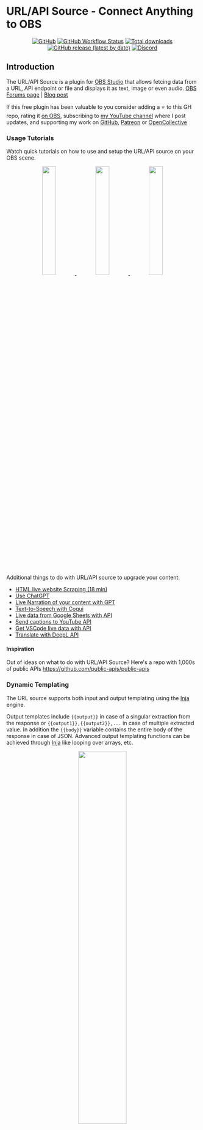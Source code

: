 # URL/API Source - Connect Anything to OBS

<div align="center">

[![GitHub](https://img.shields.io/github/license/occ-ai/obs-urlsource)](https://github.com/occ-ai/obs-urlsource/blob/main/LICENSE)
[![GitHub Workflow Status](https://img.shields.io/github/actions/workflow/status/occ-ai/obs-urlsource/push.yaml)](https://github.com/occ-ai/obs-urlsource/actions/workflows/push.yaml)
[![Total downloads](https://img.shields.io/github/downloads/occ-ai/obs-urlsource/total)](https://github.com/occ-ai/obs-urlsource/releases)
[![GitHub release (latest by date)](https://img.shields.io/github/v/release/occ-ai/obs-urlsource)](https://github.com/occ-ai/obs-urlsource/releases)
[![Discord](https://img.shields.io/discord/1200229425141252116)](https://discord.gg/KbjGU2vvUz)

</div>

## Introduction

The URL/API Source is a plugin for [OBS Studio](https://obsproject.com) that allows fetcing data from a URL, API endpoint or file and displays it as text, image or even audio. [OBS Forums page](https://obsproject.com/forum/resources/url-api-source-fetch-live-data-and-display-it-on-screen.1756/) | [Blog post](https://www.morethantechnical.com/2023/08/10/url-api-source-obs-plugin/)

If this free plugin has been valuable to you consider adding a ⭐ to this GH repo, rating it [on OBS](https://obsproject.com/forum/resources/url-api-source-fetch-live-data-and-display-it-on-screen.1756/), subscribing to [my YouTube channel](https://www.youtube.com/@royshilk) where I post updates, and supporting my work on [GitHub](https://github.com/sponsors/royshil), [Patreon](https://www.patreon.com/RoyShilkrot) or [OpenCollective](https://opencollective.com/occ-ai)

### Usage Tutorials
Watch quick tutorials on how to use and setup the URL/API source on your OBS scene.
<div align="center">
  <a href="https://youtu.be/E_UMNIfgR5w" target="_blank">
    <img width="27%" src="https://github-production-user-asset-6210df.s3.amazonaws.com/441170/258666347-327a632f-62f3-4365-af8e-6bb91f5a56ef.jpeg" />
  </a>
  <a href="https://youtu.be/hwHgNcPJEfM" target="_blank">
    <img width="27%" src="https://github-production-user-asset-6210df.s3.amazonaws.com/441170/271332973-a482c56a-6c21-494b-b8a4-95216210ab58.jpeg" />
  </a>
  <a href="https://youtu.be/kgAOCijJ51Q" target="_blank">
    <img width="27%" src="https://github-production-user-asset-6210df.s3.amazonaws.com/441170/280917569-fba369e7-b91f-4e76-90ff-09e8cbb75ffc.jpeg" />
  </a>
</div>

Additional things to do with URL/API source to upgrade your content:

- [HTML live website Scraping (18 min)](https://youtu.be/kgAOCijJ51Q)
- [Use ChatGPT](https://youtu.be/4BTmoKr0YMw)
- [Live Narration of your content with GPT](https://youtu.be/2wJ72DcgBew)
- [Text-to-Speech with Coqui](https://youtu.be/kltJbg9hH4s)
- [Live data from Google Sheets with API](https://www.youtube.com/watch?v=Y4ND9Y7IUJE)
- [Send captions to YouTube API](https://www.youtube.com/watch?v=E7HKbO6CP_c)
- [Get VSCode live data with API](https://www.youtube.com/watch?v=GqaIbSZe69o)
- [Translate with DeepL API](https://youtu.be/ryWBIEmVka4)

#### Inspiration
Out of ideas on what to do with URL/API Source? Here's a repo with 1,000s of public APIs https://github.com/public-apis/public-apis

### Dynamic Templating
The URL source supports both input and output templating using the [Inja](https://github.com/pantor/inja) engine.

Output templates include `{{output}}` in case of a singular extraction from the response or `{{output1}},{{output2}},...` in case of multiple extracted value. In addition the `{{body}}` variable contains the entire body of the response in case of JSON. Advanced output templating functions can be achieved through [Inja](https://github.com/pantor/inja) like looping over arrays, etc.

<div align="center">
<img width="50%" src="https://github.com/occ-ai/obs-urlsource/assets/441170/2b7a4ceb-3c38-4afd-82b3-675c0fa8c5fe" />
</div>

The input template works for the URL (querystring or REST path) or the POST body

<div align="center">
<img width="50%" src="https://github.com/occ-ai/obs-urlsource/assets/441170/ae6b9e04-ff5a-441b-a94c-427b1e7c76b3" />
</div>

Use the `{{input}}` variable to insert the output from a Text source. Inja advanced templates are available too.
A special function `strftime` is available for formatting the current time using conventions from C++ STL ([strftime](https://en.cppreference.com/w/cpp/chrono/c/strftime)), as well as `urlencode` which is useful for dynamic input in the querystring.

#### HTML Subset

The internal template renderer supports HTML4 and CSS with a [reduced subset of feautures](https://doc.qt.io/qt-6/richtext-html-subset.html).
It is quite powerful and can render tables and apply various styling to the text.

Image render is supported with the `<img />` tag, and external URLs are supported as well. For example `<img src="{{output}}" />` could be used to dynamically render an image URL coming from the response.


### Code Walkthrough
Watch an explanation of the major parts of the code and how they work together.
<div align="center">
  <a href="https://youtu.be/TiluUg1LxcQ" target="_blank">
    <img width="50%" src="https://github-production-user-asset-6210df.s3.amazonaws.com/441170/258929032-08f74e90-0260-41db-8674-94bd630855f8.jpeg" />
  </a><br/>
  https://youtu.be/TiluUg1LxcQ
</div>

Features:
- HTTP request types: GET, POST
- Request headers (for e.g. API Key or Auth token)
- Request body for POST
- Multiple dynamic inputs from several Text or Image sources (base64)
- Output parsing: JSON (JSONPointer & JSONPath), XML/HTML (XPath & XQuery), Key-Value, Regex and CSS selectors
- Update timer for live updating data
- Test of the request to find the right parsing
- Output styling (font, color, etc.) and formatting (via regex post processing)
- Output Image (via image URL or image data on the response)
- Output text to external Text Source and audio to external Media Source
- Output to multiple sources with one request (Output Mapping)
- Multi-value (array, union) parsed output capture, object unpacking (via Inja)
- Dynamic input aggregations (time-based, "empty"-based)

Coming soon:
- Authentication (Basic, Digest, OAuth)
- Websocket support
- More parsing options (CSV, etc.)
- More request types (HTTP PUT / DELETE / PATCH, and GraphQL)
- More output formats (Markdown, slim, reStructured, HAML, etc.)

Check out our other plugins:
- [Background Removal](https://github.com/occ-ai/obs-backgroundremoval) removes background from webcam without a green screen.
- [Detect](https://github.com/occ-ai/obs-detect) will find and track >80 types of objects in any source that provides an image in real-time
- [LocalVocal](https://github.com/occ-ai/obs-localvocal) speech AI assistant plugin for real-time, local transcription (captions), translation and more language functions
- [Polyglot](https://github.com/occ-ai/obs-polyglot) translation AI plugin for real-time, local translation to hunderds of languages
- 🚧 Experimental 🚧 [CleanStream](https://github.com/occ-ai/obs-cleanstream) for real-time filler word (uh,um) and profanity removal from live audio stream

If you like this work, which is given to you completely free of charge, please consider supporting it on GitHub: https://github.com/sponsors/royshil

## Download
Check out the [latest releases](https://github.com/occ-ai/obs-urlsource/releases) for downloads and install instructions.


## Building

The plugin was built and tested on Mac OSX  (Intel & Apple silicon), Windows and Linux.

Start by cloning this repo to a directory of your choice.

### Mac OSX

Using the CI pipeline scripts, locally you would just call the zsh script. By default this builds a universal binary for both Intel and Apple Silicon. To build for a specific architecture please see `.github/scripts/.build.zsh` for the `-arch` options.

```sh
$ ./.github/scripts/build-macos -c Release
```

#### Install
The above script should succeed and the plugin files (e.g. `obs-urlsource.plugin`) will reside in the `./release/Release` folder off of the root. Copy the `.plugin` file to the OBS directory e.g. `~/Library/Application Support/obs-studio/plugins`.

To get `.pkg` installer file, run for example
```sh
$ ./.github/scripts/package-macos -c Release
```
(Note that maybe the outputs will be in the `Release` folder and not the `install` folder like `pakage-macos` expects, so you will need to rename the folder from `build_x86_64/Release` to `build_x86_64/install`)

### Linux (Ubuntu)

Use the CI scripts again
```sh
$ ./.github/scripts/build-linux.sh
```

Copy the results to the standard OBS folders on Ubuntu
```sh
$ sudo cp -R release/RelWithDebInfo/lib/* /usr/lib/x86_64-linux-gnu/
$ sudo cp -R release/RelWithDebInfo/share/* /usr/share/
```
Note: The official [OBS plugins guide](https://obsproject.com/kb/plugins-guide) recommends adding plugins to the `~/.config/obs-studio/plugins` folder.

### Windows

Use the CI scripts again, for example:

```powershell
> .github/scripts/Build-Windows.ps1 -Target x64 -CMakeGenerator "Visual Studio 17 2022"
```

The build should exist in the `./release` folder off the root. You can manually install the files in the OBS directory.
